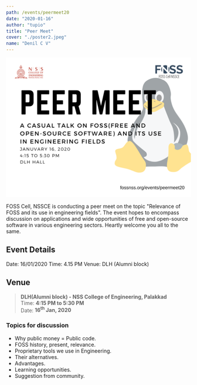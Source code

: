 ```yaml
---
path: /events/peermeet20
date: "2020-01-16"
author: "tupio"
title: "Peer Meet"
cover: "./poster2.jpeg"
name: "Denil C V"
---
```


![Poster](./poster2.jpeg)

FOSS Cell, NSSCE is conducting a peer meet on the topic "Relevance of FOSS and its use in engineering fields". The event hopes to encompass discussion on applications and wide opportunities of free and open-source software in various engineering sectors.
Heartly welcome you all to the same.

## Event Details

Date: 16/01/2020
Time: 4.15 PM
Venue: DLH (Alumni block)

## Venue

> **DLH(Alumni block) - NSS College of Engineering, Palakkad <br>**
> Time: **4:15 PM to 5:30 PM <br>**
> Date: **16<sup>th</sup> Jan, 2020**

### Topics for discussion

* Why public money = Public code.
* FOSS history, present, relevance.
* Proprietary tools we use in Engineering.
* Their alternatives.
* Advantages.
* Learning opportunities.
* Suggestion from community.
